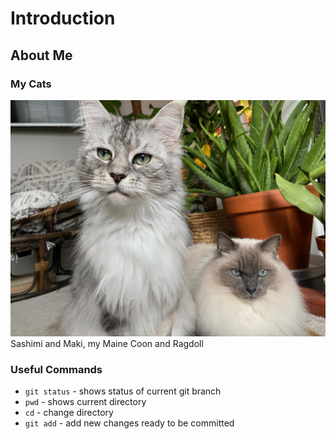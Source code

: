 # Introduction
## About Me
### My Cats
![A picture of Sashimi and Maki](/images/IMG_2565.jpeg)
Sashimi and Maki, my Maine Coon and Ragdoll
### Useful Commands
- `git status` - shows status of current git branch
- `pwd` - shows current directory
- `cd` - change directory 
- `git add` - add new changes ready to be committed 



